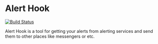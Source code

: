 # Alert Hook

[![Build Status][1]][2]

Alert Hook is a tool for getting your alerts from alerting services and send them to other places like messengers or etc.

[1]: https://travis-ci.org/rashadansari/alert-hook.svg?branch=master
[2]: https://travis-ci.org/rashadansari/alert-hook